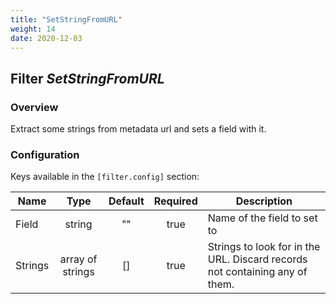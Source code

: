 ```yaml
---
title: "SetStringFromURL"
weight: 14
date: 2020-12-03
---
```

## Filter *SetStringFromURL*

### Overview
Extract some strings from metadata url and sets a field with it.  


### Configuration

Keys available in the `[filter.config]` section:

|Name|Type|Default|Required|Description|
|----|:--:|:-----:|:------:|-----------|
| Field| string| ""| true| Name of the field to set to|
| Strings| array of strings| []| true| Strings to look for in the URL. Discard records not containing any of them.|


